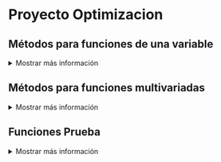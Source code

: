 # Proyecto Optimizacion 

## Métodos para funciones de una variable
<details>
<summary>Mostrar más información</summary>

### Método de división de intervalos por la mitad

<details>
<summary>Mostrar más información</summary>

Nombre del escrip: intervalos_mitad.py
```python
class Optimization:
    def __init__(self, func, a, b, epsilon):
        self.func = func
        self.a = a
        self.b = b
        self.epsilon = epsilon
        self.xm = (a + b) / 2
        self.L0 = b - a
        self.L = self.L0
```

Implementación del método de optimización utilizando la técnica de interpolación cuadrática para encontrar el mínimo de una función en un intervalo dado.

Args:
- func (callable): Función objetivo que se desea minimizar.
- a (float): Extremo izquierdo del intervalo inicial.
- b (float): Extremo derecho del intervalo inicial.
- epsilon (float): Tolerancia para la longitud del intervalo donde se considera que se ha encontrado el mínimo.

Attributes:
- func (callable): Función objetivo que se desea minimizar.
- a (float): Extremo izquierdo del intervalo actual.
- b (float): Extremo derecho del intervalo actual.
- epsilon (float): Tolerancia para la longitud del intervalo donde se considera que se ha encontrado el mínimo.
- xm (float): Punto medio del intervalo [a, b].
- L0 (float): Longitud inicial del intervalo [a, b].
- L (float): Longitud actual del intervalo [a, b].

Methods:
- optimize():
- Aplica el método de optimización utilizando la técnica de interpolación cuadrática para encontrar el mínimo de la función en el intervalo [a, b].

```python
def optimize(self):

```

Aplica el método de optimización utilizando la técnica de interpolación cuadrática para encontrar el mínimo de la función en el intervalo [a, b].

Returns:
- float: El punto donde se estima que se encuentra el mínimo de la función.

</details>

<details>
<summary>Ejemplo de uso:</summary>


```python
    from una_variable.eliminacion_regiones import intervalos_mitad as im
    from funcion.fun import funciones_una_variable as fn

    funcion = fn.f1
    a = 0  
    b = 4  
    epsilon = 0.01  
    optimizador = im.Optimization(funcion, a , b, epsilon).optimize()
```
- funcion: Funcion que se quiere optimizar
- a: Límite inferior
- b: Límite superior
- epsilon: Valor pequeño para la precisión
</details>


### Búsqueda de Fibonacci

<details>
<summary>Mostrar más información</summary>

Nombre del escrip: fibonacci.py

```python
class FibonacciOptimization:
    def __init__(self, func, a, b, n):
        self.func = func
        self.a = a
        self.b = b
        self.L = b - a
        self.n = n
        self.k = 2
```

Implementación del método de optimización utilizando la sucesión de Fibonacci para encontrar el mínimo de una función en un intervalo dado.

- Args:
- func (callable): Función objetivo que se desea minimizar.
- a (float): Extremo izquierdo del intervalo inicial.
- b (float): Extremo derecho del intervalo inicial.
- n (int): Número máximo de iteraciones.

Attributes:
- func (callable): Función objetivo que se desea minimizar.
- a (float): Extremo izquierdo del intervalo actual.
- b (float): Extremo derecho del intervalo actual.
- L (float): Longitud actual del intervalo [a, b].
- n (int): Número máximo de iteraciones.
- k (int): Contador de iteraciones.

Methods:
- fibonacci(n):
    - Calcula el n-ésimo número de la sucesión de Fibonacci.
- optimize():
    - Aplica el método de optimización utilizando la sucesión de Fibonacci para encontrar el mínimo de la función en el intervalo [a, b].


```python
def fibonacci(self, n):
```

Calcula el n-ésimo número de la sucesión de Fibonacci.

Args:
- n (int): Índice del número de Fibonacci que se desea calcular.

Returns:
- int: El valor del n-ésimo número de Fibonacci.


```python
def optimize(self):
```
Aplica el método de optimización utilizando la sucesión de Fibonacci para encontrar el mínimo de la función en el intervalo [a, b].

Returns:
- float: El punto donde se estima que se encuentra el mínimo de la función.

</details>

<details>
<summary>Ejemplo de uso:</summary>


```python
    from una_variable.eliminacion_regiones import fibonacci as fib
    from funcion.fun import funciones_una_variable as fn

    funcion = fn.f1
    a = 0  
    b = 4  
    n = 10

    optimizador = fib.FibonacciOptimization(funcion, a , b, n).optimize()
```
- funcion: funcion que se quiere optimizar 
- a: Límite inferior
- b: Límite superior
- n: Número de evaluaciones de la función
</details>





### Método de bisección

<details>
<summary>Mostrar más información</summary>

Nombre del escrip: metodo_biseccion.py
```python
class OptimizacionBusqueda:
    def __init__(self, funcion, derivada, a, b, epsilon):
        self.funcion = funcion
        self.derivada = derivada
        self.a = a
        self.b = b
        self.epsilon = epsilon
```
Implementación del método de optimización de búsqueda por bisección para encontrar el punto donde la derivada es cero.

Args:
- funcion (callable): Función a optimizar.
- derivada (callable): Función que calcula la derivada de la función objetivo.
- a (float): Extremo izquierdo del intervalo inicial.
- b (float): Extremo derecho del intervalo inicial.
- epsilon (float): Tolerancia para la magnitud de la derivada cercana a cero.

Attributes:
- funcion (callable): Función a optimizar.
- derivada (callable): Función que calcula la derivada de la función objetivo.
- a (float): Extremo izquierdo del intervalo inicial.
- b (float): Extremo derecho del intervalo inicial.
- epsilon (float): Tolerancia para la magnitud de la derivada cercana a cero.

Methods:
- optimizar():
    - Aplica el método de bisección para encontrar el punto donde la derivada de la función es cercana a cero.


```python
def optimizar(self):
    x1 = self.a
        x2 = self.b
        
        while True:
            z = (x2 + x1) / 2
            f_prime_z = self.derivada(z)
            
            if abs(f_prime_z) <= self.epsilon:
                return z
            elif f_prime_z < 0:
                x1 = z
            else:
                x2 = z
```
Aplica el método de bisección para encontrar el punto donde la derivada de la función es cercana a cero.

Returns:
- float: El punto donde se estima que la derivada es cercana a cero.


</details>

<details>
<summary>Ejemplo de uso:</summary>


```python
    from una_variable.basado_derivada import metodo_biseccion as mb
    from funcion.fun import funciones_una_variable as fn

    funcion = fn.f1
    a = 0  
    b = 4  
    epsilon = 0.001

    optimizador = mb.OptimizacionBusqueda(funcion , a , b , epsilon).optimizar()
```
- funcion: funcion que se quiere optimizar 
- a: Límite inferior
- b: Límite superior
- epsilon: Valor pequeño para la precisión
</details>



### Método de Newton-Raphson

<details>
<summary>Mostrar más información</summary>

nombre del escrip: newton_Raphson
```python
class OptimizacionNewton:
    def __init__(self, func, x0, epsilon):
        self.func = func
        self.x = x0
        self.epsilon = epsilon
        self.h = 1e-5
```

Implementación del método de optimización de Newton-Raphson para encontrar el punto donde la derivada es cero.

Args:
- func (callable): Función objetivo que se desea minimizar.
- x0 (float): Punto inicial para la optimización.
- epsilon (float): Tolerancia para la magnitud de la derivada cercana a cero.

Attributes:
- func (callable): Función objetivo que se desea minimizar.
- x (float): Punto actual en el proceso de optimización.
- epsilon (float): Tolerancia para la magnitud de la derivada cercana a cero.
- h (float): Pequeño incremento para calcular las derivadas usando diferencias finitas.

Methods:
- dfunc(x):
    - Calcula la primera derivada de la función objetivo utilizando diferencias finitas.
- ddfunc(x):
    - Calcula la segunda derivada de la función objetivo utilizando diferencias finitas.
- optimizar():
    - Aplica el método de Newton-Raphson para encontrar el punto donde la derivada de la función es cercana a cero.

```python
def dfunc(self, x):
    return (self.func(x + self.h) - self.func(x - self.h)) / (2 * self.h)
```
Calcula la primera derivada de la función objetivo utilizando diferencias finitas.
Args:
- x (float): Punto en el que se calcula la derivada.
Returns:
- float: El valor de la primera derivada en el punto dado.

```python
def ddfunc(self, x):
    return (self.func(x + self.h) - 2 * self.func(x) + self.func(x - self.h)) / (self.h ** 2)
```
Calcula la segunda derivada de la función objetivo utilizando diferencias finitas.
Args:
- x (float): Punto en el que se calcula la derivada.
Returns:
- float: El valor de la segunda derivada en el punto dado.

```python
def optimizar(self):
```
Aplica el método de Newton-Raphson para encontrar el punto donde la derivada de la función es cercana a cero.

Returns:
- float: El punto donde se estima que la derivada es cercana a cero.

</details>

<details>
<summary>Ejemplo de uso:</summary>

```python
    from una_variable.basado_derivada import newton_Raphson as nr
    from funcion.fun import funciones_una_variable as fn

    funcion = fn.f1
    x0 = 2
    epsilon = 0.001

optimizador = nr.OptimizacionNewton(funcion , x0 , epsilon).optimizar()
```
- funcion: funcion que se quiere optimizar 
- x0: Punto inicial y nunca debe de ser cero 
- epsilon: Valor pequeño para la precisión
</details>



### Método de la secante

<details>
<summary>Mostrar más información</summary>

nombre del escrip: metodo_secante

```python
class OptimizacionSecante:
    def __init__(self, funcion, derivada, a, b, epsilon):
        self.funcion = funcion
        self.derivada = derivada
        self.a = a
        self.b = b
        self.epsilon = epsilon
```

Implementación del método de optimización de la secante para encontrar el punto donde la derivada es cero.

Args:
- funcion (callable): Función a optimizar.
- derivada (callable): Función que calcula la derivada de la función objetivo.
- a (float): Primer punto inicial para la secante.
- b (float): Segundo punto inicial para la secante.
- epsilon (float): Tolerancia para la magnitud de la derivada cercana a cero.

Attributes:
- funcion (callable): Función a optimizar.
- derivada (callable): Función que calcula la derivada de la función objetivo.
- a (float): Primer punto inicial para la secante.
- b (float): Segundo punto inicial para la secante.
- epsilon (float): Tolerancia para la magnitud de la derivada cercana a cero.

Methods:
- optimizar():
    - Aplica el método de la secante para encontrar el punto donde la derivada de la función es cercana a cero.

```python
def optimizar(self):
```
Aplica el método de la secante para encontrar el punto donde la derivada de la función es cercana a cero.

Returns:
- float: El punto donde se estima que la derivada es cercana a cero.

</details>

<details>
<summary>Ejemplo de uso:</summary>

```python
from una_variable.basado_derivada import metodo_secante as ms
from funcion.fun import funciones_una_variable as fn

funcion = fn.f1
a = 2
b = 3
epsilon = 0.001

optimizador = ms.OptimizacionSecante(funcion , a , b , epsilon).optimizar()
```
- funcion: funcion que se quiere optimizar 
- a: Límite inferior
- b: Límite superior 
- epsilon: Valor pequeño para la precisión
</details>
</details>









































## Métodos para funciones multivariadas
<details>
<summary>Mostrar más información</summary>

### Caminata aleatoria

<details>
<summary>Mostrar más información</summary>

nombre del escrip: caminata_aleatoria.py

```python
class OptimizadorRandomWalk:
    pass
    def __init__(self, funcion, x0, epsilon, max_iter):
        self.funcion = funcion
        self.x0 = np.array(x0)
        self.epsilon = epsilon
        self.max_iter = max_iter
```

Implementación de un optimizador utilizando Random Walk.

Args:
- funcion (callable): Función objetivo que se desea minimizar.
- x0 (array-like): Punto inicial para la optimización.
- epsilon (float): Tamaño del vecindario para generar puntos aleatorios.
- max_iter (int): Número máximo de iteraciones permitidas.

Attributes:
- funcion (callable): Función objetivo que se desea minimizar.
- x0 (numpy.ndarray): Punto inicial para la optimización.
- epsilon (float): Tamaño del vecindario para generar puntos aleatorios.
- max_iter (int): Número máximo de iteraciones permitidas.

Methods:
- generacion_aleatoria(xk):
    - Genera un nuevo punto aleatorio en el vecindario de xk.
- optimizar():
    - Realiza el proceso de optimización y retorna el mejor punto encontrado.


```python
def generacion_aleatoria(self, xk):
     return xk + np.random.uniform(-self.epsilon, self.epsilon, size=xk.shape)
```
Genera un nuevo punto aleatorio en el vecindario de xk.

Args:
- xk (numpy.ndarray): Punto actual en el que se genera el nuevo punto.
Returns:
- numpy.ndarray: Nuevo punto generado aleatoriamente dentro del vecindario de xk.

```python
 def optimizar1(self):
```
Realiza el proceso de optimización utilizando el método de Random Walk.
Returns:
- numpy.ndarray: El mejor punto encontrado durante la optimización.

</details>

<details>
<summary>Ejemplo de uso:</summary>

```python
from multivariadas.metodo_directos import caminata_aleatoria as ca
from funcion.fun import funciones as fn

funcion = fn.f_beale
x0 = [1, 1]  
epsilon = 0.1  
max_iter = 1000  

optimizador = ca.OptimizadorRandomWalk(funcion , x0 , epsilon , max_iter ).optimizar1()
```
- funcion: funcion que se quiere optimizar 
- x0: Punto inicial
- max_iter: Número máximo de iteraciones
- epsilon: Tolerancia para la generación aleatoria
</details>


### Método de Nelder y Mead (Simplex)

<details>
<summary>Mostrar más información</summary>

nombre del escrip: nelder_Mead.py

```python
class OptimizacionNelder:
    
    def __init__(self, funcion, x0, alpha, gamma, beta, epsilon):
        self.funcion = funcion
        self.x0 = np.array(x0)
        self.alpha = alpha
        self.gamma = gamma
        self.beta = beta
        self.epsilon = epsilon
        self.N = len(x0)
        self.simplex = self.crear_simplex_inicial()
```

Implementación del método de optimización Nelder-Mead (Simplex).

Args:
- funcion (callable): Función objetivo que se desea minimizar.
- x0 (array-like): Punto inicial para la optimización.
- alpha (float): Parámetro de expansión del simplex.
- gamma (float): Parámetro de contracción del simplex.
- beta (float): Parámetro de reflexión del simplex.
- epsilon (float): Tolerancia para la convergencia.

Attributes:
- funcion (callable): Función objetivo que se desea minimizar.
- x0 (numpy.ndarray): Punto inicial para la optimización.
- alpha (float): Parámetro de expansión del simplex.
- gamma (float): Parámetro de contracción del simplex.
- beta (float): Parámetro de reflexión del simplex.
- epsilon (float): Tolerancia para la convergencia.
- N (int): Número de dimensiones del espacio de búsqueda.
- simplex (numpy.ndarray): Simplex utilizado en el proceso de optimización.

Methods:
- crear_simplex_inicial():
    - Genera el simplex inicial basado en el punto inicial x0.
- optimizar():
    - Realiza el proceso de optimización y retorna el mejor punto encontrado.

```python
def crear_simplex_inicial(self):
```
Genera el simplex inicial basado en el punto inicial x0.

Returns:
- numpy.ndarray: Simplex inicial generado.


```python
 def optimizar(self):

```
Realiza el proceso de optimización utilizando el método Nelder-Mead (Simplex).
Returns:
- numpy.ndarray: El mejor punto encontrado durante la optimización.

</details>

<details>
<summary>Ejemplo de uso:</summary>

```python
from multivariadas.metodo_directos import nelder_Mead as nm
from funcion.fun import funciones as fn

funcion = fn.f_beale
x0 = [1, 1]  
alpha = 5.0  
gamma = 2.0  
beta = 0.5   
epsilon = 0.001  

optimizador = nm.OptimizacionNelder(funcion , x0 ,alpha,gamma,beta, epsilon ).optimizar()
```

- funcion: funcion que se quiere optimizar 
- x0: Punto inicial
- alpha: Factor de escala
- gamma: Factor de expansión
- beta: Factor de contracción
- epsilon: Tolerancia para la generación aleatoria
</details>


### Método de Hooke-Jeeves

<details>
<summary>Mostrar más información</summary>

nombre del escrip: nhooke_jeeves.py

```python
class BusquedaPorPatrones:
    
    def __init__(self, funcion, x0, deltas, alpha, epsilon):
        self.funcion = funcion
        self.x = np.array(x0)
        self.deltas = np.array(deltas)
        self.alpha = alpha
        self.epsilon = epsilon
        self.N = len(x0)
        self.k = 0
```

Implementación de búsqueda por patrones para optimización heurística.

Args:
- funcion (callable): Función objetivo que se desea minimizar.
- x0 (array-like): Punto inicial para la búsqueda.
- deltas (array-like): Tamaños de los pasos para cada dimensión.
- alpha (float): Factor de reducción para los tamaños de paso.
- epsilon (float): Tolerancia para la convergencia.

Attributes:
- funcion (callable): Función objetivo que se desea minimizar.
- x (numpy.ndarray): Punto actual en el proceso de búsqueda.
- deltas (numpy.ndarray): Tamaños de los pasos para cada dimensión.
- alpha (float): Factor de reducción para los tamaños de paso.
- epsilon (float): Tolerancia para la convergencia.
- N (int): Número de dimensiones del espacio de búsqueda.
- k (int): Contador de iteraciones realizadas.

Methods:
- movimiento_exploratorio():
    - Realiza un movimiento exploratorio y actualiza el punto actual si encuentra una mejor solución.
- movimiento_patron(x_prev):
    - Genera un nuevo punto de patrón basado en el punto anterior.
- optimizar():
    - Realiza el proceso de optimización y retorna el mejor punto encontrado.

```python
def movimiento_exploratorio(self):
```

Realiza un movimiento exploratorio y actualiza el punto actual si encuentra una mejor solución.

Returns:
- bool: True si se realizó un movimiento que mejoró el punto actual, False en caso contrario.

```python
def movimiento_patron(self, x_prev):
```
Genera un nuevo punto de patrón basado en el punto anterior.

Args:
- x_prev (numpy.ndarray): Punto anterior en el proceso de optimización.

Returns:
- numpy.ndarray: Nuevo punto de patrón generado.

```python
def optimizar(self):
```
Realiza el proceso de optimización utilizando búsqueda por patrones.

Returns:
- numpy.ndarray: El mejor punto encontrado durante la optimización.


</details>

<details>
<summary>Ejemplo de uso:</summary>

```python
from multivariadas.metodo_directos import hooke_Jeeves as hj
from funcion.fun import funciones as fn

funcion = fn.f_beale
x0 = [5, 1]  
deltas = [0.5, 0.5]  
alpha = 2.0  
epsilon = 0.1  
optimizador = hj.BusquedaPorPatrones(funcion , x0 ,deltas, alpha, epsilon ).optimizar()
```

- funcion: funcion que se quiere optimizar 
- x0: Punto inicial
- deltas: Incrementos de variables
- alpha: Factor de escala
- epsilon: Tolerancia para la generación aleatoria
</details>





### Método de Cauchy

<details>
<summary>Mostrar más información</summary>

nombre del escrip: cauchy.py

```python
class Cauchy:
    def __init__(self, funcion, gradiente, x0, epsilon1, epsilon2, max_iter):
        self.funcion = funcion
        self.gradiente = gradiente
        self.x0 = np.array(x0)
        self.epsilon1 = epsilon1
        self.epsilon2 = epsilon2
        self.max_iter = max_iter
```

Implementación del método de Cauchy para optimización con gradiente.

Args:
- funcion (callable): Función objetivo que se desea minimizar.
- gradiente (callable): Función que calcula el gradiente de la función objetivo.
- x0 (array-like): Punto inicial para la optimización.
- epsilon1 (float): Tolerancia para la norma del gradiente.
- epsilon2 (float): Tolerancia para la convergencia del tamaño de paso.
- max_iter (int): Número máximo de iteraciones permitidas.

Attributes:
- funcion (callable): Función objetivo que se desea minimizar.
- gradiente (callable): Función que calcula el gradiente de la función objetivo.
- x0 (numpy.ndarray): Punto inicial para la optimización.
- epsilon1 (float): Tolerancia para la norma del gradiente.
- epsilon2 (float): Tolerancia para la convergencia del tamaño de paso.
- max_iter (int): Número máximo de iteraciones permitidas.

Methods:
- buscar_alpha(xk, gradiente_xk):
    - Busca el tamaño de paso alpha adecuado que satisfaga la condición de terminación del gradiente.
- optimizar():
    - Realiza el proceso de optimización y retorna el mejor punto encontrado.

```python
 def aproximar_gradiente(self, xk):

```
Aproxima el gradiente de la función objetivo en el punto dado xk utilizando diferencias finitas.

Args:
- xk (np.ndarray): Punto en el cual se aproxima el gradiente.

Returns:
- np.ndarray: Aproximación del gradiente en el punto xk utilizando diferencias finitas.


```python
def buscar_alpha(self, xk, gradiente_xk):

```
Busca el tamaño de paso alpha adecuado que satisfaga la condición de terminación del gradiente.

Args:
- xk (numpy.ndarray): Punto actual en el proceso de optimización.
- gradiente_xk (numpy.ndarray): Gradiente en el punto actual xk.

Returns:
- float: Tamaño de paso alpha adecuado.

```python
def optimizar(self):

```
Realiza el proceso de optimización utilizando el método de Cauchy.
Returns:
- numpy.ndarray: El mejor punto encontrado durante la optimización.
        

</details>

<details>
<summary>Ejemplo de uso:</summary>

```python
from multivariadas.metodos_gradiente import cauchy as cu
from funcion.fun import funciones as fn

funcion = fn.f_beale
x0 = [1, 1]  
epsilon1 = 0.01  
epsilon2 = 0.01  
max_iter = 1000  
optimizador = cu.Cauchy(funcion , x0 ,epsilon1 , epsilon2 , max_iter ).optimizar()
```

- funcion: funcion que se quiere optimizar 
- x0: Punto inicial
- epsilon1: Primera condición de terminación
- epsilon2: Segunda condición de terminación
- max_iter: Número máximo de iteraciones
</details>


### Método de Fletcher-Reeves

<details>
<summary>Mostrar más información</summary>

nombre del escrip: fletcher_Reeves.py

```python
class OptimizadorGradienteConjugado:
    
    def __init__(self, funcion, gradiente, x0, epsilon1, epsilon2, epsilon3, max_iter):
        self.funcion = funcion
        self.gradiente = gradiente
        self.x0 = np.array(x0)
        self.epsilon1 = epsilon1
        self.epsilon2 = epsilon2
        self.epsilon3 = epsilon3
        self.max_iter = max_iter
```
Implementación del método de optimización de Gradiente Conjugado.

Args:
- funcion (callable): Función objetivo que se desea minimizar.
- gradiente (callable): Función que calcula el gradiente de la función objetivo.
- x0 (array-like): Punto inicial para la optimización.
- epsilon1 (float): Tolerancia para la búsqueda del tamaño de paso.
- epsilon2 (float): Tolerancia para la norma relativa del cambio en x.
- epsilon3 (float): Tolerancia para la norma del gradiente.
- max_iter (int): Número máximo de iteraciones permitidas.

Attributes:
- funcion (callable): Función objetivo que se desea minimizar.
- gradiente (callable): Función que calcula el gradiente de la función objetivo.
- x0 (numpy.ndarray): Punto inicial para la optimización.
- epsilon1 (float): Tolerancia para la búsqueda del tamaño de paso.
- epsilon2 (float): Tolerancia para la norma relativa del cambio en x.
- epsilon3 (float): Tolerancia para la norma del gradiente.
- max_iter (int): Número máximo de iteraciones permitidas.

Methods:
- buscar_lambda(xk, sk):
    - Busca el tamaño de paso lambda adecuado usando la regla de Armijo.
- optimizar():
    - Realiza el proceso de optimización y retorna el mejor punto encontrado.


```python
def buscar_lambda(self, xk, sk):
        lambda_ = 1.0
        while True:
            xk1 = xk + lambda_ * sk
            if self.funcion(xk1) < self.funcion(xk) - self.epsilon1 * lambda_ * np.dot(self.gradiente(xk), sk):
                break
            lambda_ *= 0.5  
        return lambda_
```
Busca el tamaño de paso lambda adecuado usando la regla de Armijo.
Args:
- xk (numpy.ndarray): Punto actual en el proceso de optimización.
- sk (numpy.ndarray): Dirección de búsqueda (usualmente el gradiente negativo).

Returns:
- float: Tamaño de paso lambda adecuado.

```python
def optimizar(self):
```
Realiza el proceso de optimización utilizando el método de Gradiente Conjugado.
Returns:
- numpy.ndarray: El mejor punto encontrado durante la optimización.

</details>

<details>
<summary>Ejemplo de uso:</summary>

```python
from multivariadas.metodos_gradiente import fletcher_Reeves as fr
from funcion.fun import funciones as fn

funcion = fn.f_beale
x0 = [1, 1]  
epsilon1 = 0.001 
epsilon2 = 0.001  
epsilon3 = 0.001  
max_iter = 1000 
optimizador = fr.OptimizadorGradienteConjugado(funcion , x0 ,epsilon1 , epsilon2,epsilon3 , max_iter ).optimizar()

```

- funcion: funcion que se quiere optimizar 
- x0: Punto inicial
- epsilon1: Primera condición de terminación
- epsilon2: Segunda condición de terminación
- epsilon3: Tercera condición de terminación
- max_iter: Número máximo de iteraciones
</details>


### Método de Newton

<details>
<summary>Mostrar más información</summary>

nombre del escrip: newton.py

```python
class Newton:
    def __init__(self, funcion, gradiente, hessiana, x0, epsilon1, epsilon2, max_iter):
        self.funcion = funcion
        self.gradiente = gradiente
        self.hessiana = hessiana
        self.x = np.array(x0)
        self.epsilon1 = epsilon1
        self.epsilon2 = epsilon2
        self.max_iter = max_iter

```
Implementación del Método de Cauchy Modificado para optimización con Hessiana.

Args:
- funcion (callable): Función objetivo que se desea minimizar.
- gradiente (callable): Función que calcula el gradiente de la función objetivo.
- hessiana (callable): Función que calcula la hessiana de la función objetivo.
- x0 (array-like): Punto inicial para la optimización.
- epsilon1 (float): Tolerancia para la norma del gradiente.
- epsilon2 (float): Tolerancia para la búsqueda del tamaño de paso.
- max_iter (int): Número máximo de iteraciones permitidas.

Attributes:
- funcion (callable): Función objetivo que se desea minimizar.
- gradiente (callable): Función que calcula el gradiente de la función objetivo.
- hessiana (callable): Función que calcula la hessiana de la función objetivo.
- x (numpy.ndarray): Punto actual en el proceso de optimización.
- epsilon1 (float): Tolerancia para la norma del gradiente.
- epsilon2 (float): Tolerancia para la búsqueda del tamaño de paso.
- max_iter (int): Número máximo de iteraciones permitidas.

Methods:
- optimizar():
    - Realiza el proceso de optimización y retorna el mejor punto encontrado.
- busqueda_unidireccional(f_alpha, epsilon2):
    - Realiza una búsqueda unidireccional para encontrar el tamaño de paso adecuado.

```python
def optimizar(self):
```
Realiza el proceso de optimización utilizando el Método de Cauchy Modificado.
Returns:
- numpy.ndarray: El mejor punto encontrado durante la optimización.
        
```python
def busqueda_unidireccional(self, f_alpha, epsilon2):
```
Realiza una búsqueda unidireccional para encontrar el tamaño de paso adecuado.

Args:
- f_alpha (callable): Función que evalúa la función objetivo en un punto dado alpha.
- epsilon2 (float): Tolerancia para la búsqueda del tamaño de paso.

Returns:
- float: Tamaño de paso alpha adecuado.
    
</details>

<details>
<summary>Ejemplo de uso:</summary>

```python
import numpy as np
from multivariadas.metodos_gradiente import newton
from funcion.fun import funciones as fn

funcion = fn.f_beale

def gradiente_ejemplo(x):
    return np.array([2*x[0], 2*x[1]])  

def hessiana_ejemplo(x):
    return np.array([[2, 0], [0, 2]])  

x0 = [1, 1]  
epsilon1 = 0.001 
epsilon2 = 0.01  
max_iter = 1000  

optimizador = newton.Newton(funcion, gradiente_ejemplo, hessiana_ejemplo, x0, epsilon1, epsilon2, max_iter)
resultado = optimizador.optimizar()
```

- funcion: funcion que se quiere optimizar 
- x0: Punto inicial
- epsilon1: Primera condición de terminación
- epsilon2: Segunda condición de terminación
- max_iter: Número máximo de iteraciones
</details>
</details>


## Funciones Prueba
<details>
<summary>Mostrar más información</summary>

### Funciones una variable 

<details>
<summary>Mostrar más información</summary>

Nombre del escrip: funciones_una_variable.py
```python
def f1(x):
    return x**2 + 54/x

def f2(x):
    return x**3 + 2*x - 3

def f3(x):
    return x**4 + x**2 - 33

def f4(x):
    return 3*x**4 - 8*x**3 - 6*x**2 + 12*x
```
- f1: Esta función calcula el valor de la expresión x^2 + 54/x en un punto dado x.
- f2: Esta función calcula el valor de la expresión x^3 + 2x - 3 en un punto dado x.
- f3: Esta función calcula el valor de la expresión x^4 + x^2 - 33 en un punto dado x.
- f4: Esta función calcula el valor de la expresión 3x^4 - 8x^3 - 6x^2 + 12x en un punto dado x.
</details>

### Funciones Multivariable 

<details>
<summary>Mostrar más información</summary>

Nombre del escrip: funciones_una_variable.py
```python
def f_ackley(x):
    return -20*np.exp(-0.2*np.sqrt(0.5*(x[0]**2 + x[1]**2))) - np.exp(0.5*(np.cos(2*np.pi*x[0]) + np.cos(2*np.pi*x[1]))) + np.exp(1) + 20

def f_beale(x):
    term1 = (1.5 - x[0] + x[0]*x[1])**2
    term2 = (2.25 - x[0] + x[0]*x[1]**2)**2
    term3 = (2.625 - x[0] + x[0]*x[1]**3)**2
    return term1 + term2 + term3

def f_bukin(x):
    return 100 * np.sqrt(np.abs(x[1] - 0.01 * x[0]**2)) + 0.01 * np.abs(x[0] + 10)

def f_jorobas(x):
    return 2*x[0]**2 - 1.05*x[0]**4 + (x[0]**6)/6 + x[0]*x[1] + x[1]**2

def f_cruzada_bandeja(x):
    return -0.0001 * np.power(np.abs(np.sin(x[0]) * np.sin(x[1]) * np.exp(np.abs(100 - np.sqrt(x[0]**2 + x[1]**2))/np.pi)) + 1, 0.1)

def f_esfera(x):
    return x[0]**2 + x[1]**2

def f_facil(x):
    return -np.cos(x[0]) * np.cos(x[1]) * np.exp(-((x[0] - np.pi)**2 + (x[1] - np.pi)**2))

def f_levi(x):
    return (np.sin(3*np.pi*x[0]))**2 + (x[0] - 1)**2 * (1 + (np.sin(3*np.pi*x[1]))**2) + (x[1] - 1)**2 * (1 + (np.sin(2*np.pi*x[1]))**2)

def f_matias(x):
    return 0.26 * (x[0]**2 + x[1]**2) - 0.48 * x[0] * x[1]

def f_McCormick(x):
    return np.sin(x[0] + x[1]) + (x[0] * x[1])**2 - 1.5 * x[0] + 2.5 * x[1] + 1

def f_mesasoporte(x):
    return -np.abs(np.sin(x[0]) * np.cos(x[1]) * np.exp(np.abs(1 - np.sqrt(x[0]**2 + x[1]**2) / np.pi)))

def f_portahuevos(x):
    return -(x[1] + 47) * np.sin(np.sqrt(np.abs(x[0]/2 + x[1] + 47))) - x[0] * np.sin(np.sqrt(np.abs(x[0] - (x[1] + 47))))

def f_goldstein(x):
    term1 = (1 + (x[0] + x[1] + 1)**2 * (19 - 14*x[0] + 3*x[0]**2 - 14*x[1] + 6*x[0]*x[1] + 3*x[1]**2))
    term2 = (30 + (2*x[0] - 3*x[1])**2 * (18 - 32*x[0] + 12*x[0]**2 + 48*x[1] - 36*x[0]*x[1] + 27*x[1]**2))
    return term1 * term2

def f_restringida(x, A=10):
    n = len(x)
    return A*n + np.sum(x**2 - A*np.cos(2*np.pi*x))

def f_Schaffer04(x):
    return 0.5 + (np.cos(np.sin(np.abs(x[0]**2 - x[1]**2)))**2 - 0.5) / (1 + 0.001 * (x[0]**2 + x[1]**2))**2

def f_Schaffer(x):
    return 0.5 + (np.sin(x[0]**2 - x[1]**2)**2 - 0.5) / (1 + 0.001 * (x[0]**2 + x[1]**2))**2

def f_shequel(x, a, c):
    m = len(c)
    n = len(x)
    result = 0
    for i in range(m):
        inner_sum = 0
        for j in range(n):
            inner_sum += (x[j] - a[i, j])**2
        result += 1 / (c[i] + inner_sum)
    return result

def f_stand(x):
    return (x[0] + 2*x[1] - 7)**2 + (2*x[0] + x[1] - 5)**2

def f_himmelblau(x):
    return (x[0]**2 + x[1] - 11)**2 + (x[0] + x[1]**2 - 7)**2

def f_rosenbrock_restringida_cubica(x):
    return (1 - x[0])**2 + 100 * (x[1] - x[0]**2)**2

def f_mishra(x):
    return np.sin(x[1]) * np.exp((1 - np.cos(x[0]))**2) + np.cos(x[0]) * np.exp((1 - np.sin(x[1]))**2) + (x[0] - x[1])**2

def f_rosenbrock_constrained(x):
    return (1 - x[0])**2 + 100 * (x[1] - x[0]**2)**2

def f_simionescu(x):
    return 0.1 * x[0] * x[1]
```
f_ackley(x)
- Descripción: Calcula el valor de la función Ackley en un punto dado x. Es una función comúnmente usada para  pruebas de optimización.

f_beale(x)
- Descripción: Calcula el valor de la función Beale en un punto dado x. Es conocida por sus múltiples mínimos locales.

f_bukin(x)
- Descripción: Calcula el valor de la función Bukin N.6 en un punto dado x. Es conocida por su estrecho valle.

f_jorobas(x)
- Descripción: Calcula el valor de la función de jorobas en un punto dado x.

f_cruzada_bandeja(x)
- Descripción: Calcula el valor de la función Cruzada de Bandeja en un punto dado x.

f_esfera(x)
- Descripción: Calcula el valor de la función Esfera en un punto dado x. Es una función simple utilizada para pruebas de optimización.

f_facil(x)
- Descripción: Calcula el valor de la función Fácil en un punto dado x.

f_levi(x)
- Descripción: Calcula el valor de la función Lévi en un punto dado x.

f_matias(x)
- Descripción: Calcula el valor de la función Matias en un punto dado x.

f_McCormick(x)
- Descripción: Calcula el valor de la función McCormick en un punto dado x.

f_mesasoporte(x)
- Descripción: Calcula el valor de la función Mesa de Soporte en un punto dado x.

f_portahuevos(x)
- Descripción: Calcula el valor de la función Porta Huevos en un punto dado x.

f_goldstein(x)
- Descripción: Calcula el valor de la función Goldstein en un punto dado x.

f_restringida(x, A=10)
- Descripción: Calcula el valor de la función Restringida en un punto dado x.

f_Schaffer04(x)
- Descripción: Calcula el valor de la función Schaffer N.4 en un punto dado x.

f_Schaffer(x)
- Descripción: Calcula el valor de la función Schaffer en un punto dado x.

f_shequel(x, a, c)
- Descripción: Calcula el valor de la función Shekel en un punto dado x.

f_stand(x)
- Descripción: Calcula el valor de la función Stand en un punto dado x.

f_himmelblau(x)
- Descripción: Calcula el valor de la función Himmelblau en un punto dado x.

f_rosenbrock_restringida_cubica(x)
- Descripción: Calcula el valor de la función Rosenbrock Restringida Cúbica en un punto dado x.

f_mishra(x)
- Descripción: Calcula el valor de la función Mishra en un punto dado x.
</details>
</details>
